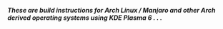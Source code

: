 ***These are build instructions for Arch Linux / Manjaro and other Arch derived operating systems using KDE Plasma 6 . . .***
